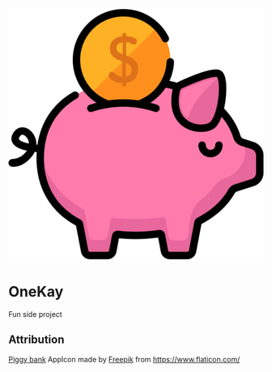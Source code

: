 ![Piggy Bank](money.svg)
# OneKay
Fun side project

## Attribution
[Piggy bank](https://www.flaticon.com/free-icon/piggy-bank_584052) AppIcon made by [Freepik](http://www.freepik.com/) from https://www.flaticon.com/

